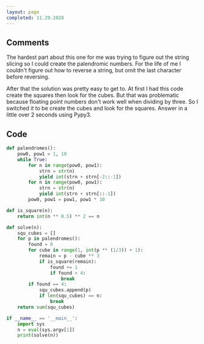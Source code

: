 ```yaml
---
layout: page
completed: 11.29.2020
---
```


## Comments

The hardest part about this one for me was trying to figure out the string
slicing so I could create the palendromic numbers.  For the life of me I
couldn't figure out how to reverse a string, but omit the last character before
reversing.

After that the solution was pretty easy to get to.  At first I had this code
create the squares then look for the cubes.  But that was problematic because
floating point numbers don't work well when dividing by three.  So I switched
it to be create the cubes and look for the squares.  Answer in a little over 2
seconds using Pypy3.

## Code

```python
def palendromes():
    pow0, pow1 = 1, 10
    while True:
        for n in range(pow0, pow1):
            strn = str(n)
            yield int(strn + strn[-2::-1])
        for n in range(pow0, pow1):
            strn = str(n)
            yield int(strn + strn[::-1])
        pow0, pow1 = pow1, pow1 * 10

def is_square(n):
    return int(n ** 0.5) ** 2 == n

def solve(n):
    squ_cubes = []
    for p in palendromes():
        found = 0
        for cube in range(1, int(p ** (1/3)) + 1):
            remain = p - cube ** 3
            if is_square(remain):
                found += 1
                if found > 4:
                    break
        if found == 4:
            squ_cubes.append(p)
            if len(squ_cubes) == n:
                break
    return sum(squ_cubes)

if __name__ == '__main__':
    import sys
    n = eval(sys.argv[1])
    print(solve(n))
```
